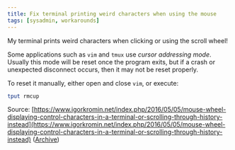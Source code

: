 ```yaml
---
title: Fix terminal printing weird characters when using the mouse
tags: [sysadmin, workarounds]
---
```


My terminal prints weird characters when clicking or using the scroll wheel!

Some applications such as `vim` and `tmux` use _cursor addressing mode_.
Usually this mode will be reset once the program exits, but if a crash or unexpected disconnect occurs, then it may not be reset properly.

To reset it manually, either open and close `vim`, or execute:

```sh
tput rmcup
```

Source: [https://www.igorkromin.net/index.php/2016/05/05/mouse-wheel-displaying-control-characters-in-a-terminal-or-scrolling-through-history-instead](https://www.igorkromin.net/index.php/2016/05/05/mouse-wheel-displaying-control-characters-in-a-terminal-or-scrolling-through-history-instead)
([Archive](https://web.archive.org/web/20210517040931/https://www.igorkromin.net/index.php/2016/05/05/mouse-wheel-displaying-control-characters-in-a-terminal-or-scrolling-through-history-instead/))

